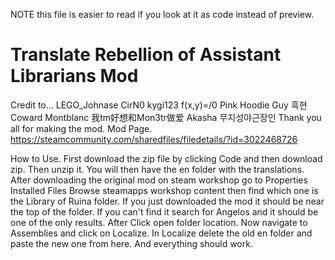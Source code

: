 NOTE this file is easier to read if you look at it as code instead of preview.
# Translate Rebellion of Assistant Librarians Mod
Credit to...
LEGO_Johnase
CirN0
kygi123
f(x,y)=/0
Pink Hoodie Guy
흑현
Coward Montblanc
我tm好想和Mon3tr做爱
Akasha
무지성야근장인
Thank you all for making the mod.
Mod Page.
https://steamcommunity.com/sharedfiles/filedetails/?id=3022468726

How to Use.
First download the zip file by clicking Code and then download zip. Then unzip it.
You will then have the en folder with the translations.
After downloading the original mod on steam workshop go to
Properties
Installed Files
Browse
steamapps
workshop
content
then find which one is the Library of Ruina folder.
If you just downloaded the mod it should be near the top of the folder.
If you can't find it search for Angelos and it should be one of the only results. After Click open folder location.
Now navigate to Assemblies and click on Localize.
In Localize delete the old en folder and paste the new one from here.
And everything should work.
